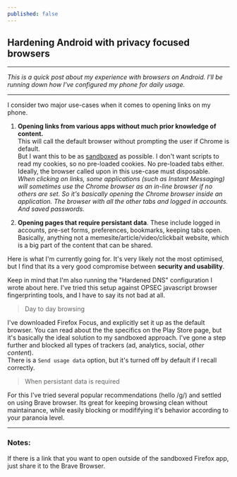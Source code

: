 ```yaml
---
published: false
---
```

## Hardening Android with privacy focused browsers

-----
*This is a quick post about my experience with browsers on Android. I'll be running down how I've configured my phone for daily usage.*

-----

I consider two major use-cases when it comes to opening links on my phone.  


1. **Opening links from various apps without much prior knowledge of content.**  
This will call the default browser without prompting the user if Chrome is default.  
But I want this to be as [sandboxed](https://en.wikipedia.org/wiki/Sandbox_(computer_security)) as possible. I don't want scripts to read my cookies, so no pre-loaded cookies. No pre-loaded tabs either. Ideally, the browser called upon in this use-case must disposable.  
_When clicking on links, some applications (such as Instant Messaging) will sometimes use the Chrome browser as an in-line browser if no others are set. So it's basically opening the Chrome browser inside an application. The browser with all the other tabs and logged in accounts. And saved passwords._

2. **Opening pages that require persistant data**. These include logged in accounts, pre-set forms, preferences, bookmarks, keeping tabs open. Basically, anything not a memesite/article/video/clickbait website, which is a big part of the content that can be shared.


Here is what I'm currently going for. It's very likely not the most optimised, but I find that its a very good compromise between **security and usability**.  


Keep in mind that I'm also running the "Hardened DNS" configuration I wrote about here. I've tried this setup against OPSEC javascript browser fingerprinting tools, and I have to say its not bad at all.

> Day to day browsing

I've downloaded Firefox Focus, and explicitly set it up as the default browser. You can read about the the specifics on the Play Store page, but it's basically the ideal solution to my sandboxed approach. I've gone a step further and blocked all types of trackers (ad, analytics, social, _other content_).  
There is a `Send usage data` option, but it's turned off by default if I recall correctly.


> When persistant data is required

For this I've tried several popular recommendations (hello /g/) and settled on using Brave browser. Its great for keeping browsing clean without maintainance, while easily blocking or modififying it's behavior according to your paranoia level.

-----

### Notes:

If there is a link that you want to open outside of the sandboxed Firefox app, just share it to the Brave Browser.

